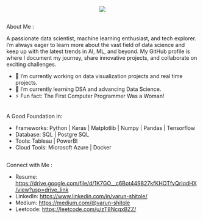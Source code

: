 <p align="center">
  <img src="https://github.com/thompsonemerson/thompsonemerson/raw/master/cover-thompson.png" />
</p>

##
About Me :


A passionate data scientist, machine learning enthusiast, and tech explorer. I’m always eager to learn more about the vast field of data science and keep up with the latest trends in AI, ML, and beyond. My GitHub profile is where I document my journey, share innovative projects, and collaborate on exciting challenges.

- 🔭 I’m currently working on data visualization projects and real time projects.
- 🌱 I’m currently learning DSA and advancing Data Science.
- ⚡ Fun fact: The First Computer Programmer Was a Woman!

##
A Good Foundation in:
- Frameworks: Python | Keras | Matplotlib | Numpy | Pandas | Tensorflow
- Database: SQL | Postgre SQL
- Tools: Tableau | PowerBI
- Cloud Tools: Microsoft Azure | Docker

##
Connect with Me :
- Resume: https://drive.google.com/file/d/1K7GO__c6Bot449827kfKHOTfvQrIqdHX/view?usp=drive_link
- LinkedIn: https://www.linkedin.com/in/varun-shitole/
- Medium: https://medium.com/@varun-shitole
- Leetcode: https://leetcode.com/u/zT8NcqxBZZ/

